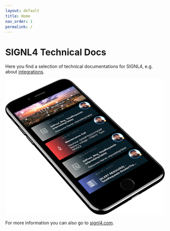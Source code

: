 ```yaml
---
layout: default
title: Home
nav_order: 1
permalink: /
---
```


# SIGNL4 Technical Docs

Here you find a selection of technical documentations for SIGNL4, e.g. about [integrations](/integrations/index.md).

![SIGNL4](signl4-phone.png)

For more information you can also go to [signl4.com](https://www.signl4.com).
